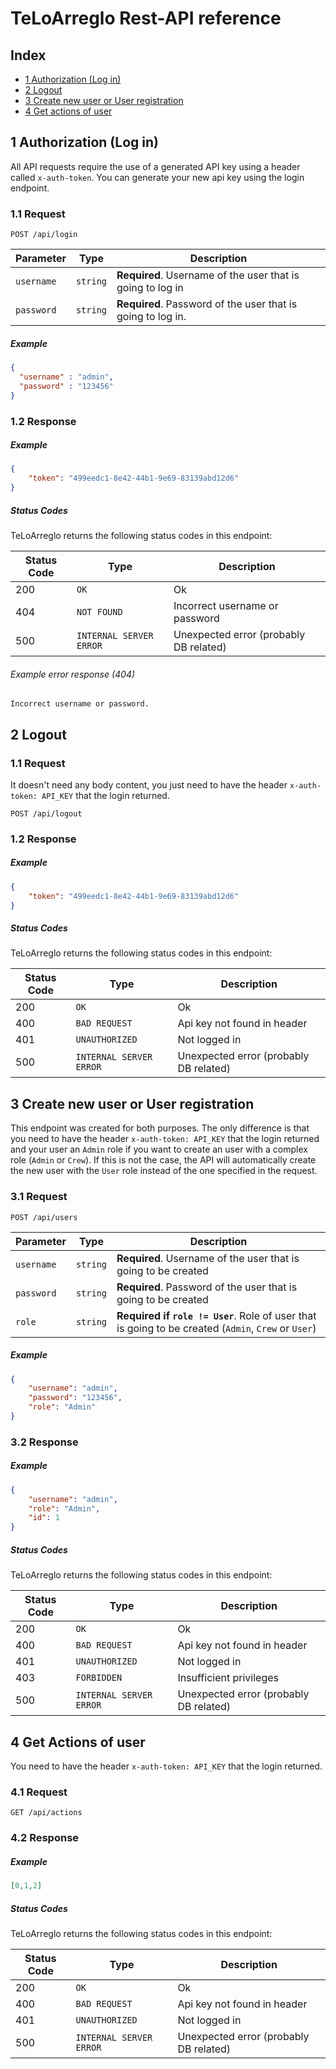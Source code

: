 # TeLoArreglo Rest-API reference

## Index

- [1 Authorization (Log in)](#1-authorization) 
- [2 Logout](#2-logout)
- [3 Create new user or User registration](#3-create-new-user-or-user-registration)
- [4 Get actions of user](#4-get-actions-of-user)


## 1 Authorization (Log in)

All API requests require the use of a generated API key using a header called `x-auth-token`. You can generate your new api key using the login endpoint.

### 1.1 Request

```http
POST /api/login
```

| Parameter | Type | Description |
| --------- | ---- | ----------- |
| `username` | `string` | **Required**. Username of the user that is going to log in |
| `password` | `string` | **Required**. Password of the user that is going to log in.

##### Example

```json
{
  "username" : "admin",
  "password" : "123456"
}
```

### 1.2 Response

##### Example
```json
{
    "token": "499eedc1-8e42-44b1-9e69-83139abd12d6"
}
```

##### Status Codes
TeLoArreglo returns the following status codes in this endpoint:

| Status Code | Type | Description |
|-------------| ----------- | ----------- | 
| 200 | `OK` | Ok |
| 404 | `NOT FOUND` | Incorrect username or password |
| 500 | `INTERNAL SERVER ERROR`| Unexpected error (probably DB related) |

###### Example error response (404)

```
Incorrect username or password.
```

## 2 Logout

### 1.1 Request

It doesn't need any body content, you just need to have the header `x-auth-token: API_KEY` that the login returned.

```http
POST /api/logout
```

### 1.2 Response

##### Example

```json
{
    "token": "499eedc1-8e42-44b1-9e69-83139abd12d6"
}
```

##### Status Codes
TeLoArreglo returns the following status codes in this endpoint:

| Status Code | Type | Description |
|-------------| ----------- | ----------- | 
| 200 | `OK` | Ok |
| 400 | `BAD REQUEST` | Api key not found in header |
| 401 | `UNAUTHORIZED` | Not logged in |
| 500 | `INTERNAL SERVER ERROR`| Unexpected error (probably DB related) |

## 3 Create new user or User registration

This endpoint was created for both purposes. The only difference is that you need to have the header `x-auth-token: API_KEY` that the login returned and your user an `Admin` role if you want to create an user with a complex role (`Admin` or `Crew`). If this is not the case, the API will automatically create the new user with the `User` role instead of the one specified in the request.

### 3.1 Request

```http
POST /api/users
```

| Parameter | Type | Description |
| --------- | ---- | ----------- |
| `username` | `string` | **Required**. Username of the user that is going to be created |
| `password` | `string` | **Required**. Password of the user that is going to be created |
| `role` | `string` | **Required if `role != User`**. Role of user that is going to be created (`Admin`, `Crew` or `User`)|

##### Example

```json
{
    "username": "admin",
    "password": "123456",
    "role": "Admin"
}
```

### 3.2 Response

##### Example

```json
{
    "username": "admin",
    "role": "Admin",
    "id": 1
}
```

##### Status Codes
TeLoArreglo returns the following status codes in this endpoint:

| Status Code | Type | Description |
|-------------| ----------- | ----------- | 
| 200 | `OK` | Ok |
| 400 | `BAD REQUEST` | Api key not found in header |
| 401 | `UNAUTHORIZED` | Not logged in |
| 403 | `FORBIDDEN` | Insufficient privileges |
| 500 | `INTERNAL SERVER ERROR`| Unexpected error (probably DB related) |

## 4 Get Actions of user

You need to have the header `x-auth-token: API_KEY` that the login returned.

### 4.1 Request

```http
GET /api/actions
```

### 4.2 Response

##### Example
```json
[0,1,2]
```

##### Status Codes
TeLoArreglo returns the following status codes in this endpoint:

| Status Code | Type | Description |
|-------------| ----------- | ----------- | 
| 200 | `OK` | Ok |
| 400 | `BAD REQUEST` | Api key not found in header |
| 401 | `UNAUTHORIZED` | Not logged in |
| 500 | `INTERNAL SERVER ERROR`| Unexpected error (probably DB related) |
